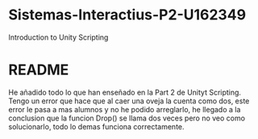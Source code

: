 # Sistemas-Interactius-P2-U162349
 Introduction to Unity Scripting

# README
He añadido todo lo que han enseñado en la Part 2 de Unityt Scripting.
Tengo un error que hace que al caer una oveja la cuenta como dos, este error le pasa a mas alumnos y no he podido arreglarlo, he llegado a la conclusion que la funcion Drop() se llama dos veces pero no veo como solucionarlo, todo lo demas funciona correctamente.
